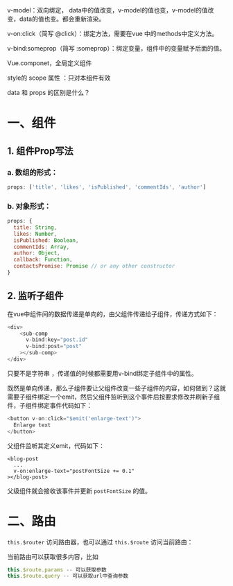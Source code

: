 v-model：双向绑定， data中的值改变，v-model的值也变，v-model的值改变，data的值也变。都会重新渲染。



v-on:click（简写 @click）：绑定方法，需要在vue 中的methods中定义方法。



v-bind:someprop（简写 :someprop）：绑定变量，组件中的变量赋予后面的值。



Vue.componet，全局定义组件



style的 scope 属性 ：只对本组件有效





data 和 props 的区别是什么？



# 一、组件

## 1. 组件Prop写法

### a. 数组的形式：

```js
props: ['title', 'likes', 'isPublished', 'commentIds', 'author']
```

### b. 对象形式：

```js
props: {
  title: String,
  likes: Number,
  isPublished: Boolean,
  commentIds: Array,
  author: Object,
  callback: Function,
  contactsPromise: Promise // or any other constructor
}
```

## 2. 监听子组件

在vue中组件间的数据传递是单向的，由父组件传递给子组件，传递方式如下：

```js
<div>
    <sub-comp
      v-bind:key="post.id"
      v-bind:post="post"
    ></sub-comp>
</div>
```

只要不是字符串 ，传递值的时候都需要用v-bind绑定子组件中的属性。

既然是单向传递，那么子组件要让父组件改变一些子组件的内容，如何做到？这就需要子组件绑定一个emit，然后父组件监听到这个事件后按要求修改并刷新子组件，子组件绑定事件代码如下：

```js
<button v-on:click="$emit('enlarge-text')">
  Enlarge text
</button>
```

父组件监听其定义emit，代码如下：

```
<blog-post
  ...
  v-on:enlarge-text="postFontSize += 0.1"
></blog-post>
```

父级组件就会接收该事件并更新 `postFontSize` 的值。





# 二、路由

`this.$router` 访问路由器，也可以通过 `this.$route` 访问当前路由：



当前路由可以获取很多内容，比如

```jsx
this.$route.params -- 可以获取参数
this.$route.query -- 可以获取url中查询参数

```

